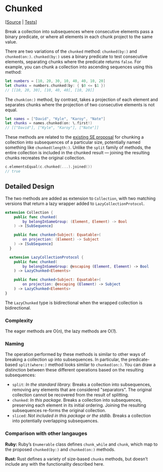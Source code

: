 # Chunked

[[Source](https://github.com/apple/swift-algorithms/blob/main/Sources/Algorithms/Chunked.swift) | 
 [Tests](https://github.com/apple/swift-algorithms/blob/main/Tests/SwiftAlgorithmsTests/ChunkedTests.swift)]

Break a collection into subsequences where consecutive elements pass a binary
predicate, or where all elements in each chunk project to the same value.

There are two variations of the `chunked` method: `chunked(by:)` and
`chunked(on:)`. `chunked(by:)` uses a binary predicate to test consecutive
elements, separating chunks where the predicate returns `false`. For example,
you can chunk a collection into ascending sequences using this method:

```swift
let numbers = [10, 20, 30, 10, 40, 40, 10, 20]
let chunks = numbers.chunked(by: { $0 <= $1 })
// [[10, 20, 30], [10, 40, 40], [10, 20]]
```

The `chunk(on:)` method, by contrast, takes a projection of each element and
separates chunks where the projection of two consecutive elements is not equal.

```swift
let names = ["David", "Kyle", "Karoy", "Nate"]
let chunks = names.chunked(on: \.first!)
// [["David"], ["Kyle", "Karoy"], ["Nate"]] 
```

These methods are related to the [existing SE proposal][proposal] for chunking a
collection into subsequences of a particular size, potentially named something
like `chunked(length:)`. Unlike the `split` family of methods, the entire
collection is included in the chunked result — joining the resulting chunks
recreates the original collection.

```swift
c.elementsEqual(c.chunked(...).joined())
// true
```

[proposal]: https://github.com/apple/swift-evolution/pull/935

## Detailed Design

The two methods are added as extension to `Collection`, with two matching
versions that return a lazy wrapper added to `LazyCollectionProtocol`.

```swift
extension Collection {
    public func chunked(
        by belongInSameGroup: (Element, Element) -> Bool
    ) -> [SubSequence]

    public func chunked<Subject: Equatable>(
        on projection: (Element) -> Subject
    ) -> [SubSequence]
  }

  extension LazyCollectionProtocol {
    public func chunked(
        by belongInSameGroup: @escaping (Element, Element) -> Bool
    ) -> LazyChunked<Elements>

    public func chunked<Subject: Equatable>(
        on projection: @escaping (Element) -> Subject
    ) -> LazyChunked<Elements>
}
```

The `LazyChunked` type is bidirectional when the wrapped collection is
bidirectional.

### Complexity

The eager methods are O(_n_), the lazy methods are O(_1_).

### Naming

The operation performed by these methods is similar to other ways of breaking a collection up into subsequences. In particular, the predicate-based `split(where:)` method looks similar to `chunked(on:)`. You can draw a distinction between these different operations based on the resulting subsequences:

- `split`: *In the standard library.* Breaks a collection into subsequences, removing any elements that are considered "separators". The original collection cannot be recovered from the result of splitting.
- `chunked`: *In this package.* Breaks a collection into subsequences, preserving each element in its initial ordering. Joining the resulting subsequences re-forms the original collection.
- `sliced`: *Not included in this package or the stdlib.* Breaks a collection into potentially overlapping subsequences.


### Comparison with other langauges

**Ruby:** Ruby’s `Enumerable` class defines `chunk_while` and `chunk`, which map
to the proposed `chunked(by:)` and `chunked(on:)` methods.

**Rust:** Rust defines a variety of size-based `chunks` methods, but doesn’t
include any with the functionality described here.
